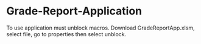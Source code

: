 # Grade-Report-Application

To use application must unblock macros. 
Download GradeReportApp.xlsm, select file, go to properties then select unblock. 
